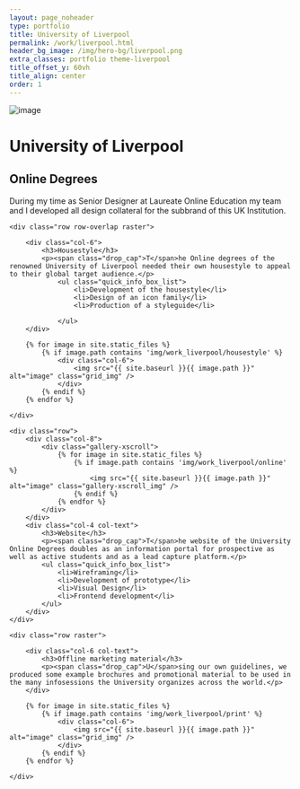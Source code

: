 ```yaml
---
layout: page_noheader
type: portfolio
title: University of Liverpool
permalink: /work/liverpool.html
header_bg_image: /img/hero-bg/liverpool.png
extra_classes: portfolio theme-liverpool
title_offset_y: 60vh
title_align: center
order: 1
---
```


<div class="wrapper">
	<div class="row row-overlap raster">		
		<div class="col-6">
			<img src="{{ site.baseurl }}/img/hero-bg/liverpool.png" alt="image" class="grid_img" />
		</div>
		<div class="col-6">
			<h1 class="page-title">University of Liverpool</h1>
			<h2 class="page-subtitle">Online Degrees</h2>
			<p><span class="drop_cap">D</span>uring my time as Senior Designer at Laureate Online Education my team and I developed all design collateral for the subbrand of this UK Institution.</p>
		</div>
	</div>

	<div class="row row-overlap raster">		
	
		<div class="col-6">
			<h3>Housestyle</h3>
			<p><span class="drop_cap">T</span>he Online degrees of the renowned University of Liverpool needed their own housestyle to appeal to their global target audience.</p>
				<ul class="quick_info_box_list">
					<li>Development of the housestyle</li>
					<li>Design of an icon family</li> 
					<li>Production of a styleguide</li>

				</ul>
		</div>

		{% for image in site.static_files %}
		    {% if image.path contains 'img/work_liverpool/housestyle' %}
		    	<div class="col-6">
			        <img src="{{ site.baseurl }}{{ image.path }}" alt="image" class="grid_img" />
			    </div>
		    {% endif %}
		{% endfor %}
			
	</div>

	<div class="row">		
		<div class="col-8">
			<div class="gallery-xscroll">
				{% for image in site.static_files %}
				    {% if image.path contains 'img/work_liverpool/online' %}
				        <img src="{{ site.baseurl }}{{ image.path }}" alt="image" class="gallery-xscroll_img" />
				    {% endif %}
				{% endfor %}
			</div>
		</div>
		<div class="col-4 col-text">
			<h3>Website</h3>
			<p><span class="drop_cap">T</span>he website of the University Online Degrees doubles as an information portal for prospective as well as active students and as a lead capture platform.</p>
			<ul class="quick_info_box_list">
				<li>Wireframing</li>
				<li>Development of prototype</li>
				<li>Visual Design</li>
				<li>Frontend development</li>
			</ul>
		</div>
	</div>

	<div class="row raster">		
		
		<div class="col-6 col-text">
			<h3>Offline marketing material</h3>
			<p><span class="drop_cap">U</span>sing our own guidelines, we produced some example brochures and promotional material to be used in the many infosessions the University organizes across the world.</p>
		</div>

		{% for image in site.static_files %}
		    {% if image.path contains 'img/work_liverpool/print' %}
		    	<div class="col-6">
			        <img src="{{ site.baseurl }}{{ image.path }}" alt="image" class="grid_img" />
			    </div>
		    {% endif %}
		{% endfor %}

	</div>

</div>